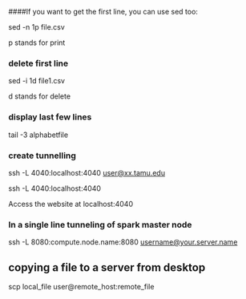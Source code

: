 ####If you want to get the first line, you can use sed too:

sed -n 1p file.csv

p stands for print

### delete first line

sed -i 1d file1.csv

d stands for delete

### display last few lines

 tail -3 alphabetfile
 
 ### create tunnelling
 
 ssh -L 4040:localhost:4040 user@xx.tamu.edu

 ssh -L 4040:localhost:4040 <nodename>
 
 Access the website at localhost:4040
 
 ### In a single line tunneling of spark master node
 
 ssh -L 8080:compute.node.name:8080 username@your.server.name
 
## copying a file to a server from desktop
scp local_file user@remote_host:remote_file
